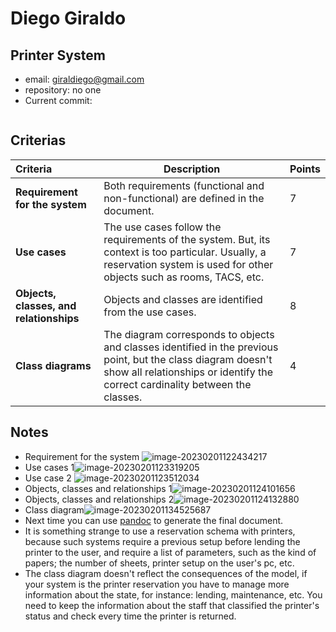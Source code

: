 # Diego Giraldo

## Printer System

* email: giraldiego@gmail.com
* repository: no one
* Current commit:
```shell
```

## Criterias
| Criteria                                | Description                                                  | Points |
| :-------------------------------------- | ------------------------------------------------------------ | ------ |
| **Requirement for the system**          | Both requirements (functional and non-functional) are defined in the document. | 7      |
| **Use cases**                           | The use cases follow the requirements of the system. But, its context is too particular. Usually, a reservation system is used for other objects such as rooms, TACS, etc. | 7      |
| **Objects, classes, and relationships** | Objects and classes are identified from the use cases.       | 8      |
| **Class diagrams**                      | The diagram corresponds to objects and classes identified in the previous point, but the class diagram doesn't show all relationships or identify the correct cardinality between the classes. | 4      |

## Notes

* Requirement for the system ![image-20230201122434217](/home/juancardona/Workbench/professional-java-se-development-2022-2023/images/image-20230201122434217.png)
* Use cases 1![image-20230201123319205](/home/juancardona/Workbench/professional-java-se-development-2022-2023/images/image-20230201123319205.png)
* Use case 2 ![image-20230201123512034](/home/juancardona/Workbench/professional-java-se-development-2022-2023/images/image-20230201123512034.png)
* Objects, classes and relationships 1![image-20230201124101656](/home/juancardona/Workbench/professional-java-se-development-2022-2023/images/image-20230201124101656.png)
* Objects, classes and relationships 2![image-20230201124132880](/home/juancardona/Workbench/professional-java-se-development-2022-2023/images/image-20230201124132880.png)
* Class diagram![image-20230201134525687](/home/juancardona/Workbench/professional-java-se-development-2022-2023/images/image-20230201134525687.png)
* Next time you can use [pandoc](https://pandoc.org/) to generate the final document.
* It is something strange to use a reservation schema with printers, because such systems require a previous setup before lending the printer to the user, and require a list of parameters, such as the kind of papers; the number of sheets, printer setup on the user's pc, etc. 
* The class diagram doesn't reflect the consequences of the model, if your system is the printer reservation you have to manage more information about the state, for instance: lending, maintenance, etc. You need to keep the information about the staff that classified the printer's status and check every time the printer is returned.
